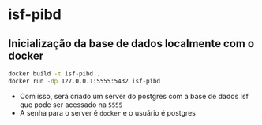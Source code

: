 # isf-pibd

## Inicialização da base de dados localmente com o docker

  ```bash
  docker build -t isf-pibd .
  docker run -dp 127.0.0.1:5555:5432 isf-pibd
  ```
- Com isso, será criado um server do postgres com a base de dados Isf que pode ser acessado na `5555`
- A senha para o server é `docker` e o usuário é postgres
  
